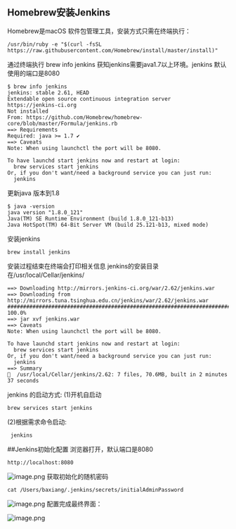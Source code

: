 ## Homebrew安装Jenkins
Homebrew是macOS 软件包管理工具，安装方式只需在终端执行：
```
/usr/bin/ruby -e "$(curl -fsSL https://raw.githubusercontent.com/Homebrew/install/master/install)"
```
通过终端执行 brew info jenkins 获知jenkins需要java1.7以上环境。jenkins 默认使用的端口是8080
```
$ brew info jenkins
jenkins: stable 2.61, HEAD
Extendable open source continuous integration server
https://jenkins-ci.org
Not installed
From: https://github.com/Homebrew/homebrew-core/blob/master/Formula/jenkins.rb
==> Requirements
Required: java >= 1.7 ✔
==> Caveats
Note: When using launchctl the port will be 8080.

To have launchd start jenkins now and restart at login:
  brew services start jenkins
Or, if you don't want/need a background service you can just run:
  jenkins
```
更新java 版本到1.8
```
$ java -version
java version "1.8.0_121"
Java(TM) SE Runtime Environment (build 1.8.0_121-b13)
Java HotSpot(TM) 64-Bit Server VM (build 25.121-b13, mixed mode)
```
安装jenkins
```
brew install jenkins
```
安装过程结束在终端会打印相关信息  jenkins的安装目录在/usr/local/Cellar/jenkins/ 
```
==> Downloading http://mirrors.jenkins-ci.org/war/2.62/jenkins.war
==> Downloading from http://mirrors.tuna.tsinghua.edu.cn/jenkins/war/2.62/jenkins.war
######################################################################## 100.0%
==> jar xvf jenkins.war
==> Caveats
Note: When using launchctl the port will be 8080.

To have launchd start jenkins now and restart at login:
  brew services start jenkins
Or, if you don't want/need a background service you can just run:
  jenkins
==> Summary
🍺  /usr/local/Cellar/jenkins/2.62: 7 files, 70.6MB, built in 2 minutes 37 seconds
```
jenkins 的启动方式:
(1)开机自启动
```
brew services start jenkins 
```
(2)根据需求命令启动:
```
 jenkins
```
##Jenkins初始化配置
浏览器打开，默认端口是8080
```
http://localhost:8080
```

![image.png](http://upload-images.jianshu.io/upload_images/143845-3f2be9db7d9005d4.png?imageMogr2/auto-orient/strip%7CimageView2/2/w/1240)
获取初始化的随机密码
```
cat /Users/baxiang/.jenkins/secrets/initialAdminPassword
```

![image.png](http://upload-images.jianshu.io/upload_images/143845-b1d622cbca2bd121.png?imageMogr2/auto-orient/strip%7CimageView2/2/w/1240)
配置完成最终界面：

![image.png](http://upload-images.jianshu.io/upload_images/143845-bbc5c3f171875d9e.png?imageMogr2/auto-orient/strip%7CimageView2/2/w/1240)
